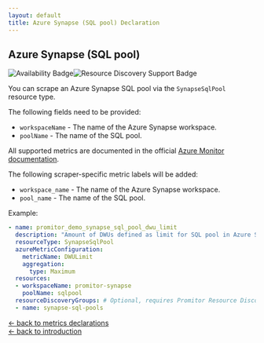 ```yaml
---
layout: default
title: Azure Synapse (SQL pool) Declaration
---
```


## Azure Synapse (SQL pool)

![Availability Badge](https://img.shields.io/badge/Available%20Starting-v2.1-green.svg)![Resource Discovery Support Badge](https://img.shields.io/badge/Support%20for%20Resource%20Discovery-Yes-green.svg)

You can scrape an Azure Synapse SQL pool via the `SynapseSqlPool` resource type.

The following fields need to be provided:

- `workspaceName` - The name of the Azure Synapse workspace.
- `poolName` - The name of the SQL pool.

All supported metrics are documented in the official [Azure Monitor documentation](https://docs.microsoft.com/en-us/azure/azure-monitor/platform/metrics-supported#microsoftsynapseworkspacessqlpools).

The following scraper-specific metric labels will be added:

- `workspace_name` - The name of the Azure Synapse workspace.
- `pool_name` - The name of the SQL pool.

Example:

```yaml
- name: promitor_demo_synapse_sql_pool_dwu_limit
  description: "Amount of DWUs defined as limit for SQL pool in Azure Synapse"
  resourceType: SynapseSqlPool
  azureMetricConfiguration:
    metricName: DWULimit
    aggregation:
      type: Maximum
  resources:
  - workspaceName: promitor-synapse
    poolName: sqlpool
  resourceDiscoveryGroups: # Optional, requires Promitor Resource Discovery agent (https://promitor.io/concepts/how-it-works#using-resource-discovery)
  - name: synapse-sql-pools
```

<!-- markdownlint-disable MD033 -->
[&larr; back to metrics declarations](/configuration/v2.x/metrics)<br />
[&larr; back to introduction](/)
<!-- markdownlint-enable -->
